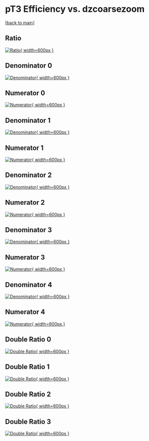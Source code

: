 # pT3 Efficiency vs. dzcoarsezoom

[[back to main](./)]



## Ratio

[![Ratio](../mtv/var/pT3_vtr_211_0_eff_dzcoarsezoom.png){ width=600px }](../mtv/var/pT3_vtr_211_0_eff_dzcoarsezoom.pdf)

## Denominator 0

[![Denominator](../mtv/den/pT3_vtr_211_0_eff_dzcoarsezoom_den0.png){ width=600px }](../mtv/den/pT3_vtr_211_0_eff_dzcoarsezoom_den0.pdf)

## Numerator 0

[![Numerator](../mtv/num/pT3_vtr_211_0_eff_dzcoarsezoom_num0.png){ width=600px }](../mtv/num/pT3_vtr_211_0_eff_dzcoarsezoom_num0.pdf)

## Denominator 1

[![Denominator](../mtv/den/pT3_vtr_211_0_eff_dzcoarsezoom_den1.png){ width=600px }](../mtv/den/pT3_vtr_211_0_eff_dzcoarsezoom_den1.pdf)

## Numerator 1

[![Numerator](../mtv/num/pT3_vtr_211_0_eff_dzcoarsezoom_num1.png){ width=600px }](../mtv/num/pT3_vtr_211_0_eff_dzcoarsezoom_num1.pdf)

## Denominator 2

[![Denominator](../mtv/den/pT3_vtr_211_0_eff_dzcoarsezoom_den2.png){ width=600px }](../mtv/den/pT3_vtr_211_0_eff_dzcoarsezoom_den2.pdf)

## Numerator 2

[![Numerator](../mtv/num/pT3_vtr_211_0_eff_dzcoarsezoom_num2.png){ width=600px }](../mtv/num/pT3_vtr_211_0_eff_dzcoarsezoom_num2.pdf)

## Denominator 3

[![Denominator](../mtv/den/pT3_vtr_211_0_eff_dzcoarsezoom_den3.png){ width=600px }](../mtv/den/pT3_vtr_211_0_eff_dzcoarsezoom_den3.pdf)

## Numerator 3

[![Numerator](../mtv/num/pT3_vtr_211_0_eff_dzcoarsezoom_num3.png){ width=600px }](../mtv/num/pT3_vtr_211_0_eff_dzcoarsezoom_num3.pdf)

## Denominator 4

[![Denominator](../mtv/den/pT3_vtr_211_0_eff_dzcoarsezoom_den4.png){ width=600px }](../mtv/den/pT3_vtr_211_0_eff_dzcoarsezoom_den4.pdf)

## Numerator 4

[![Numerator](../mtv/num/pT3_vtr_211_0_eff_dzcoarsezoom_num4.png){ width=600px }](../mtv/num/pT3_vtr_211_0_eff_dzcoarsezoom_num4.pdf)

## Double Ratio 0

[![Double Ratio](../mtv/ratio/pT3_vtr_211_0_eff_dzcoarsezoom_ratio0.png){ width=600px }](../mtv/ratio/pT3_vtr_211_0_eff_dzcoarsezoom_ratio0.pdf)

## Double Ratio 1

[![Double Ratio](../mtv/ratio/pT3_vtr_211_0_eff_dzcoarsezoom_ratio1.png){ width=600px }](../mtv/ratio/pT3_vtr_211_0_eff_dzcoarsezoom_ratio1.pdf)

## Double Ratio 2

[![Double Ratio](../mtv/ratio/pT3_vtr_211_0_eff_dzcoarsezoom_ratio2.png){ width=600px }](../mtv/ratio/pT3_vtr_211_0_eff_dzcoarsezoom_ratio2.pdf)

## Double Ratio 3

[![Double Ratio](../mtv/ratio/pT3_vtr_211_0_eff_dzcoarsezoom_ratio3.png){ width=600px }](../mtv/ratio/pT3_vtr_211_0_eff_dzcoarsezoom_ratio3.pdf)

